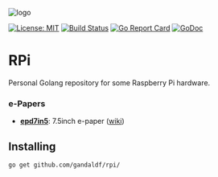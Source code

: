 ![logo](https://user-images.githubusercontent.com/3932259/58835758-1a1e9780-8657-11e9-8dd5-50c34ab75889.png)

[![License: MIT](https://img.shields.io/badge/License-MIT-yellow.svg)](https://opensource.org/licenses/MIT)
[![Build Status](https://travis-ci.org/gandaldf/rpi.svg?branch=master)](https://travis-ci.org/gandaldf/rpi)
[![Go Report Card](https://goreportcard.com/badge/github.com/gandaldf/rpi)](https://goreportcard.com/report/github.com/gandaldf/rpi)
[![GoDoc](https://godoc.org/github.com/gandaldf/rpi?status.svg)](https://godoc.org/github.com/gandaldf/rpi)

# RPi
Personal Golang repository for some Raspberry Pi hardware.

### e-Papers
* **[epd7in5](/epd7in5)**: 7.5inch e-paper ([wiki](https://www.waveshare.com/wiki/7.5inch_e-Paper_HAT))

## Installing
```
go get github.com/gandaldf/rpi/
```
